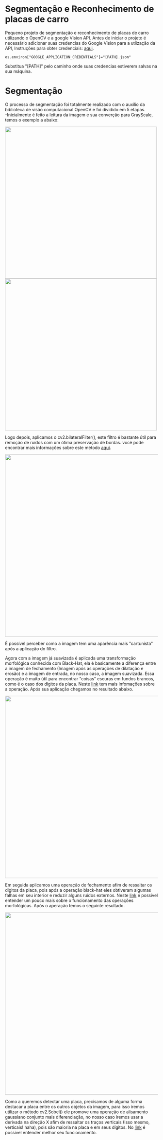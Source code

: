 <h1>Segmentação e Reconhecimento de placas de carro</h1>
<p>
    Pequeno projeto de segmentação e reconhecimento de placas de carro utilizando o OpenCV e a google Vision API.
    Antes de iniciar o projeto é necessário adicionar suas credencias do Google Vision para a utlização da API, Instruções para obter credenciais: <a href="https://cloud.google.com/vision/docs/setup" target="_blank">aqui</a>. 
    
    os.environ["GOOGLE_APPLICATION_CREDENTIALS"]="[PATH].json"   
    
</p>
<p>Substitua "[PATH]" pelo caminho onde suas credencias estiverem salvas na sua máquina.</p>
  
<h1>Segmentação</h1>

<p>
    O processo de segmentação foi totalmente realizado com o auxílio da biblioteca de visão computacional OpenCV e foi dividido em 5 etapas.</br>
    -Inicialmente é feito a leitura da imagem e sua converção para GrayScale, temos o exemplo a abaixo:
    
</p>
    <div>
         <img src= "https://user-images.githubusercontent.com/62216467/103906599-eaf7c400-50de-11eb-803e-0dea5b9a464d.jpg" width=500> 
         <img src= "https://user-images.githubusercontent.com/62216467/103907114-9bfe5e80-50df-11eb-9f69-bf6f19c21c5c.png" width=500> 
    </div>
 
 <p>
   Logo depois, aplicamos o cv2.bilateralFilter(), este filtro é bastante útil para remoção de ruídos com um ótima preservação de bordas.
   você pode encontrar mais informações sobre este método <a href="https://docs.opencv.org/master/d4/d86/group__imgproc__filter.html" target="_blank">aqui</a>.    

</p>
    <div>
       <img src= "https://user-images.githubusercontent.com/62216467/103908997-eda7e880-50e1-11eb-9644-a1d0d473159b.png" width=600> 
    </div>
 <p>
   É possível perceber como a imagem tem uma aparência mais "cartunista" após a aplicação do filtro. 
 </p>
  <p>
   Agora com a imagem já suavizada é aplicada uma transformação morfológica conhecida com Black-Hat, ela é basicamente a diferença entre a imagem de fechamento (Imagem após as operações de dilatação e erosão) e a imagem de entrada, no nosso caso, a imagem suavizada.
   Essa operação é muito útil para encontrar "coisas" escuras em fundos brancos, como é o caso dos digitos da placa. 
   Neste <a href="https://www.geeksforgeeks.org/top-hat-and-black-hat-transform-using-python-opencv/" target="_blank">link</a> tem mais infomações sobre a operação. Após sua aplicação chegamos no resultado abaixo.
   </p>
       <div>
       <img src= "https://user-images.githubusercontent.com/62216467/103911205-82134a80-50e4-11eb-8007-fd6d86dbcc3c.png" width=600> 
    </div>
 <p> 
    Em seguida aplicamos uma operação de fechamento afim de ressaltar os digitos da placa, pois após a operação black-hat eles obtiveram algumas falhas em seu interior e reduzir alguns ruídos externos. Neste <a href="https://docs.opencv.org/master/d4/d86/group__imgproc__filter.html" target="_blank">link</a> é possível entender um pouco mais sobre o funcionamento das operações morfológicas.
    Após o aperação temos o seguinte resultado.    
 </p>
     <div>
       <img src= "https://user-images.githubusercontent.com/62216467/103912857-91939300-50e6-11eb-891b-d1481a0a5cad.png" width=600> 
    </div>
  <p> 
    Como a queremos detectar uma placa, precisamos de alguma forma destacar a placa entre os outros objetos da imagem, para isso iremos utilizar o método cv2.Sobel() 
    ele promove uma operação de alisamento gaussiano conjunto mais diferenciação, no nosso caso iremos usar a derivada na direção X afim de ressaltar os traços verticais (Isso mesmo, verticais! haha), pois são maioria na placa e em seus dígitos.
     No <a href="https://opencv-python-tutroals.readthedocs.io/en/latest/py_tutorials/py_imgproc/py_gradients/py_gradients.html" target="_blank">link</a> é possível entender melhor seu funcionamento.
     
 </p>
 

